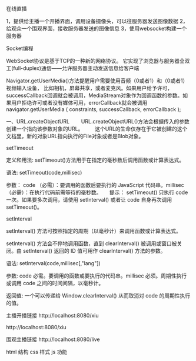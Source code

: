 在线直播

1，提供给主播一个开播界面，调用设备摄像头，可以往服务器发送图像数据
2，给观众一个围观界面，接收服务器发送的图像信息
3，使用websocket构建一个服务器

Socket编程

WebSocket协议是基于TCP的一种新的网络协议。
它实现了浏览器与服务器全双工(full-duplex)通信——允许服务器主动发送信息给客户端

Navigator.getUserMedia()方法提醒用户需要使用音频（0或者1）和（0或者1）视频输入设备，
比如相机，屏幕共享，或者麦克风。如果用户给予许可，successCallback回调就会被调用，MediaStream对象作为回调函数的参数。如果用户拒绝许可或者没有媒体可用，errorCallback就会被调用
navigator.getUserMedia ( constraints, successCallback, errorCallback );

一、URL.createObjectURL 
　　URL.createObjectURL()方法会根据传入的参数创建一个指向该参数对象的URL。
　　这个URL的生命仅存在于它被创建的这个文档里，新的对象URL指向执行的File对象或者是Blob对象。

setTimeout

定义和用法: setTimeout()方法用于在指定的毫秒数后调用函数或计算表达式。　　

语法: setTimeout(code,millisec) 　

参数： code （必需）：要调用的函数后要执行的 JavaScript 代码串。millisec（必需）：在执行代码前需等待的毫秒数。 　 提示： setTimeout() 只执行 code 一次。如果要多次调用，请使用 setInterval() 或者让 code 自身再次调用 setTimeout()。

setInterval

setInterval() 方法可按照指定的周期（以毫秒计）来调用函数或计算表达式。

setInterval() 方法会不停地调用函数，直到 clearInterval() 被调用或窗口被关闭。由 setInterval() 返回的 ID 值可用作 clearInterval() 方法的参数。

语法: setInterval(code,millisec[,"lang"])

参数: code 必需。要调用的函数或要执行的代码串。millisec 必须。周期性执行或调用 code 之间的时间间隔，以毫秒计。

返回值: 一个可以传递给 Window.clearInterval() 从而取消对 code 的周期性执行的值。

主播开播链接
http://localhost:8080/xiu

http://localhost:8080/xiu

围观主播链接
http://localhost:8080/live


html 结构
css  样式
js   功能